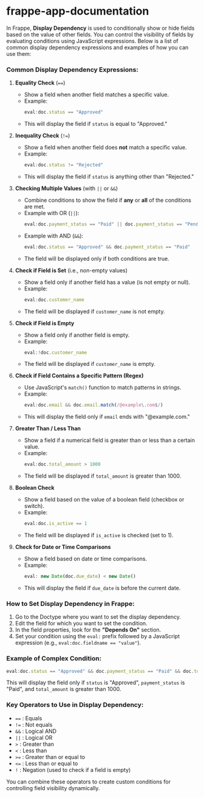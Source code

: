 # frappe-app-documentation

In Frappe, **Display Dependency** is used to conditionally show or hide fields based on the value of other fields. You can control the visibility of fields by evaluating conditions using JavaScript expressions. Below is a list of common display dependency expressions and examples of how you can use them:

### Common Display Dependency Expressions:

1. **Equality Check** (`==`)
   - Show a field when another field matches a specific value.
   - Example: 
     ```javascript
     eval:doc.status == "Approved"
     ```
   - This will display the field if `status` is equal to "Approved."

2. **Inequality Check** (`!=`)
   - Show a field when another field does **not** match a specific value.
   - Example:
     ```javascript
     eval:doc.status != "Rejected"
     ```
   - This will display the field if `status` is anything other than "Rejected."

3. **Checking Multiple Values** (with `||` or `&&`)
   - Combine conditions to show the field if **any** or **all** of the conditions are met.
   - Example with OR (`||`):
     ```javascript
     eval:doc.payment_status == "Paid" || doc.payment_status == "Pending"
     ```
   - Example with AND (`&&`):
     ```javascript
     eval:doc.status == "Approved" && doc.payment_status == "Paid"
     ```
   - The field will be displayed only if both conditions are true.

4. **Check if Field is Set** (i.e., non-empty values)
   - Show a field only if another field has a value (is not empty or null).
   - Example:
     ```javascript
     eval:doc.customer_name
     ```
   - The field will be displayed if `customer_name` is not empty.

5. **Check if Field is Empty**
   - Show a field only if another field is empty.
   - Example:
     ```javascript
     eval:!doc.customer_name
     ```
   - The field will be displayed if `customer_name` is empty.

6. **Check if Field Contains a Specific Pattern (Regex)**
   - Use JavaScript's `match()` function to match patterns in strings.
   - Example:
     ```javascript
     eval:doc.email && doc.email.match(/@example\.com$/)
     ```
   - This will display the field only if `email` ends with "@example.com."

7. **Greater Than / Less Than**
   - Show a field if a numerical field is greater than or less than a certain value.
   - Example:
     ```javascript
     eval:doc.total_amount > 1000
     ```
   - The field will be displayed if `total_amount` is greater than 1000.

8. **Boolean Check**
   - Show a field based on the value of a boolean field (checkbox or switch).
   - Example:
     ```javascript
     eval:doc.is_active == 1
     ```
   - The field will be displayed if `is_active` is checked (set to 1).

9. **Check for Date or Time Comparisons**
   - Show a field based on date or time comparisons.
   - Example:
     ```javascript
     eval: new Date(doc.due_date) < new Date()
     ```
   - This will display the field if `due_date` is before the current date.

### How to Set Display Dependency in Frappe:

1. Go to the Doctype where you want to set the display dependency.
2. Edit the field for which you want to set the condition.
3. In the field properties, look for the **"Depends On"** section.
4. Set your condition using the `eval:` prefix followed by a JavaScript expression (e.g., `eval:doc.fieldname == "value"`).

### Example of Complex Condition:
```javascript
eval:doc.status == "Approved" && doc.payment_status == "Paid" && doc.total_amount > 1000
```
This will display the field only if `status` is "Approved", `payment_status` is "Paid", and `total_amount` is greater than 1000.

### Key Operators to Use in Display Dependency:
- `==` : Equals
- `!=` : Not equals
- `&&` : Logical AND
- `||` : Logical OR
- `>` : Greater than
- `<` : Less than
- `>=` : Greater than or equal to
- `<=` : Less than or equal to
- `!` : Negation (used to check if a field is empty)

You can combine these operators to create custom conditions for controlling field visibility dynamically.
